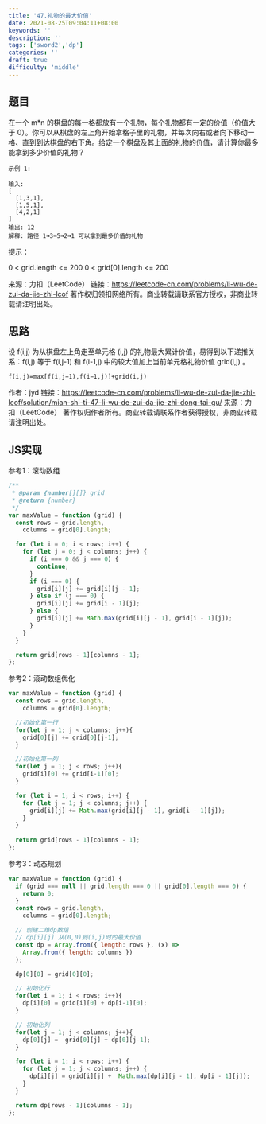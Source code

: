 ```yaml
---
title: '47.礼物的最大价值'
date: 2021-08-25T09:04:11+08:00
keywords: ''
description: ''
tags: ['sword2','dp']
categories: ''
draft: true
difficulty: 'middle'
---
```


## 题目

在一个 m*n 的棋盘的每一格都放有一个礼物，每个礼物都有一定的价值（价值大于 0）。你可以从棋盘的左上角开始拿格子里的礼物，并每次向右或者向下移动一格、直到到达棋盘的右下角。给定一个棋盘及其上面的礼物的价值，请计算你最多能拿到多少价值的礼物？

```
示例 1:

输入: 
[
  [1,3,1],
  [1,5,1],
  [4,2,1]
]
输出: 12
解释: 路径 1→3→5→2→1 可以拿到最多价值的礼物
```

提示：

0 < grid.length <= 200
0 < grid[0].length <= 200

来源：力扣（LeetCode）
链接：https://leetcode-cn.com/problems/li-wu-de-zui-da-jie-zhi-lcof
著作权归领扣网络所有。商业转载请联系官方授权，非商业转载请注明出处。


## 思路

设 f(i,j) 为从棋盘左上角走至单元格 (i,j) 的礼物最大累计价值，易得到以下递推关系：f(i,j) 等于 f(i,j-1) 和 f(i-1,j) 中的较大值加上当前单元格礼物价值 grid(i,j) 。

```
f(i,j)=max[f(i,j−1),f(i−1,j)]+grid(i,j)
```

作者：jyd
链接：https://leetcode-cn.com/problems/li-wu-de-zui-da-jie-zhi-lcof/solution/mian-shi-ti-47-li-wu-de-zui-da-jie-zhi-dong-tai-gu/
来源：力扣（LeetCode）
著作权归作者所有。商业转载请联系作者获得授权，非商业转载请注明出处。

## JS实现

参考1：滚动数组

```javascript
/**
 * @param {number[][]} grid
 * @return {number}
 */
var maxValue = function (grid) {
  const rows = grid.length,
    columns = grid[0].length;

  for (let i = 0; i < rows; i++) {
    for (let j = 0; j < columns; j++) {
      if (i === 0 && j === 0) {
        continue;
      }
      if (i === 0) {
        grid[i][j] += grid[i][j - 1];
      } else if (j === 0) {
        grid[i][j] += grid[i - 1][j];
      } else {
        grid[i][j] += Math.max(grid[i][j - 1], grid[i - 1][j]);
      }
    }
  }

  return grid[rows - 1][columns - 1];
};
```

参考2：滚动数组优化

```javascript
var maxValue = function (grid) {
  const rows = grid.length,
    columns = grid[0].length;

  //初始化第一行
  for(let j = 1; j < columns; j++){
  	grid[0][j] += grid[0][j-1];
  }

  //初始化第一列
  for(let j = 1; j < rows; j++){
  	grid[i][0] += grid[i-1][0];
  }

  for (let i = 1; i < rows; i++) {
    for (let j = 1; j < columns; j++) {
      grid[i][j] += Math.max(grid[i][j - 1], grid[i - 1][j]);
    }
  }
  
  return grid[rows - 1][columns - 1];
};
```

参考3：动态规划

```javascript
var maxValue = function (grid) {
  if (grid === null || grid.length === 0 || grid[0].length === 0) {
    return 0;
  }
  const rows = grid.length,
    columns = grid[0].length;

  // 创建二维dp数组
  // dp[i][j] 从(0,0)到(i,j)时的最大价值
  const dp = Array.from({ length: rows }, (x) =>
    Array.from({ length: columns })
  );

  dp[0][0] = grid[0][0];

  // 初始化行
  for(let i = 1; i < rows; i++){
  	dp[i][0] = grid[i][0] + dp[i-1][0];
  }

  // 初始化列
  for(let j = 1; j < columns; j++){
  	dp[0][j] =  grid[0][j] + dp[0][j-1];
  }

  for (let i = 1; i < rows; i++) {
    for (let j = 1; j < columns; j++) {
      dp[i][j] = grid[i][j] +  Math.max(dp[i][j - 1], dp[i - 1][j]);
    }
  }

  return dp[rows - 1][columns - 1];
};
```
